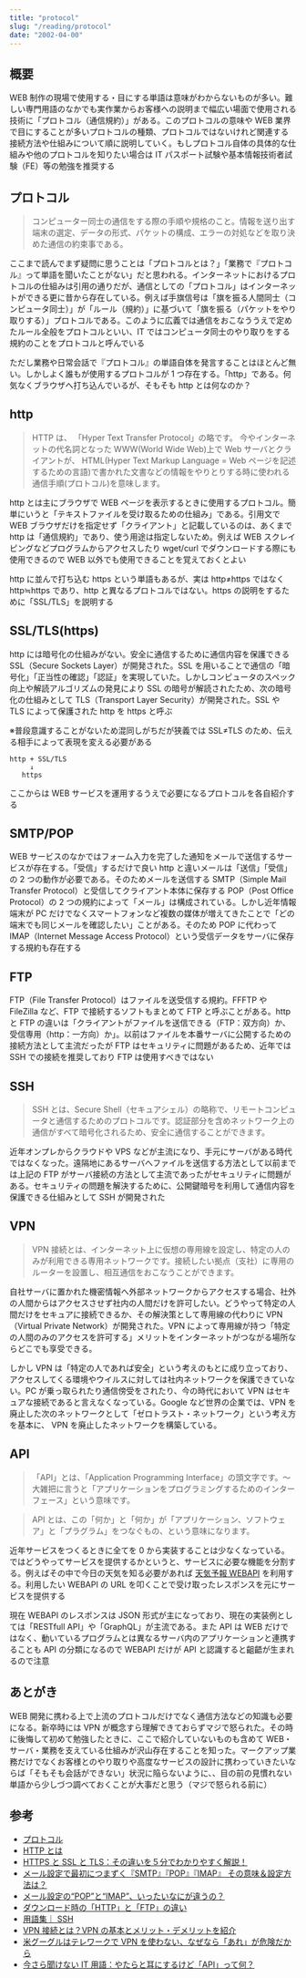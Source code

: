 ```yaml
---
title: "protocol"
slug: "/reading/protocol"
date: "2002-04-00"
---
```


## 概要

WEB 制作の現場で使用する・目にする単語は意味がわからないものが多い。難しい専門用語のなかでも実作業からお客様への説明まで幅広い場面で使用される技術に「プロトコル（通信規約）」がある。このプロトコルの意味や WEB 業界で目にすることが多いプロトコルの種類、プロトコルではないけれど関連する接続方法や仕組みについて順に説明していく。もしプロトコル自体の具体的な仕組みや他のプロトコルを知りたい場合は IT パスポート試験や基本情報技術者試験（FE）等の勉強を推奨する

## プロトコル

> コンピューター同士の通信をする際の手順や規格のこと。情報を送り出す端末の選定、データの形式、パケットの構成、エラーの対処などを取り決めた通信の約束事である。

ここまで読んでまず疑問に思うことは「プロトコルとは？」「業務で『プロトコル』って単語を聞いたことがない」だと思われる。インターネットにおけるプロトコルの仕組みは引用の通りだが、通信としての「プロトコル」はインターネットができる更に昔から存在している。例えば手旗信号は「旗を振る人間同士（コンピュータ同士）」が「ルール（規約）」に基づいて「旗を振る（パケットをやり取りする）」プロトコルである。このように広義では通信をおこなううえで定めたルール全般をプロトコルといい、IT ではコンピュータ同士のやり取りをする規約のことをプロトコルと呼んでいる

ただし業務や日常会話で『プロトコル』の単語自体を発言することはほとんど無い。しかしよく誰もが使用するプロトコルが 1 つ存在する。「http」である。何気なくブラウザへ打ち込んでいるが、そもそも http とは何なのか？

## http

> HTTP は、 「Hyper Text Transfer Protocol」の略です。 今やインターネットの代名詞となった WWW(World Wide Web)上で Web サーバとクライアントが、 HTML(Hyper Text Markup Language = Web ページを記述するための言語)で書かれた文書などの情報をやりとりする時に使われる通信手順(プロトコル)を意味します。

http とは主にブラウザで WEB ページを表示するときに使用するプロトコル。簡単にいうと「テキストファイルを受け取るための仕組み」である。引用文で WEB ブラウザだけを指定せず「クライアント」と記載しているのは、あくまで http は「通信規約」であり、使う用途は指定しないため。例えば WEB スクレイピングなどプログラムからアクセスしたり wget/curl でダウンロードする際にも使用できるので WEB 以外でも使用できることを覚えておくとよい

http に並んで打ち込む https という単語もあるが、実は http≠https ではなく http≒https であり、http と異なるプロトコルではない。https の説明をするために「SSL/TLS」を説明する

## SSL/TLS(https)

http には暗号化の仕組みがない。安全に通信するために通信内容を保護できる SSL（Secure Sockets Layer）が開発された。SSL を用いることで通信の「暗号化」「正当性の確認」「認証」を実現していた。しかしコンピュータのスペック向上や解読アルゴリズムの発見により SSL の暗号が解読されたため、次の暗号化の仕組みとして TLS（Transport Layer Security）が開発された。SSL や TLS によって保護された http を https と呼ぶ

※普段意識することがないため混同しがちだが狭義では SSL≠TLS のため、伝える相手によって表現を変える必要がある

```
http + SSL/TLS
     ↓
   https
```

ここからは WEB サービスを運用するうえで必要になるプロトコルを各自紹介する

## SMTP/POP

WEB サービスのなかではフォーム入力を完了した通知をメールで送信するサービスが存在する。「受信」するだけで良い http と違いメールは「送信」「受信」の 2 つの動作が必要である。そのためメールを送信する SMTP（Simple Mail Transfer Protocol）と受信してクライアント本体に保存する POP（Post Office Protocol）の 2 つの規約によって「メール」は構成されている。しかし近年情報端末が PC だけでなくスマートフォンなど複数の媒体が増えてきたことで「どの端末でも同じメールを確認したい」ことがある。そのため POP に代わって IMAP（Internet Message Access Protocol）という受信データをサーバに保存する規約も存在する

## FTP

FTP（File Transfer Protocol）はファイルを送受信する規約。FFFTP や FileZilla など、FTP で接続するソフトもまとめて FTP と呼ぶことがある。http と FTP の違いは「クライアントがファイルを送信できる（FTP：双方向）か、受信専用（http：一方向）か」。以前はファイルを本番サーバに公開するための接続方法として主流だったが FTP はセキュリティに問題があるため、近年では SSH での接続を推奨しており FTP は使用すべきではない

## SSH

> SSH とは、Secure Shell（セキュアシェル）の略称で、リモートコンピュータと通信するためのプロトコルです。認証部分を含めネットワーク上の通信がすべて暗号化されるため、安全に通信することができます。

近年オンプレからクラウドや VPS などが主流になり、手元にサーバがある時代ではなくなった。遠隔地にあるサーバへファイルを送信する方法として以前までは上記の FTP がサーバ接続の方法として主流であったがセキュリティに問題がある。セキュリティの問題を解決するために、公開鍵暗号を利用して通信内容を保護できる仕組みとして SSH が開発された

## VPN

> VPN 接続とは、インターネット上に仮想の専用線を設定し、特定の人のみが利用できる専用ネットワークです。接続したい拠点（支社）に専用のルーターを設置し、相互通信をおこなうことができます。

自社サーバに置かれた機密情報へ外部ネットワークからアクセスする場合、社外の人間からはアクセスさせず社内の人間だけを許可したい。どうやって特定の人間だけをセキュアに接続できるか、その解決策として専用線の代わりに VPN（Virtual Private Network）が開発された。VPN によって専用線が持つ「特定の人間のみのアクセスを許可する」メリットをインターネットがつながる場所ならどこでも享受できる。

しかし VPN は「特定の人であれば安全」という考えのもとに成り立っており、アクセスしてくる環境やウイルスに対しては社内ネットワークを保護できていない。PC が乗っ取られたり通信傍受をされたり、今の時代において VPN はセキュアな接続であると言えなくなっている。Google など世界の企業では、VPN を廃止した次のネットワークとして「ゼロトラスト・ネットワーク」という考え方を基本に、 VPN を廃止したネットワークを構築している。

## API

> 「API」とは、「Application Programming Interface」の頭文字です。～大雑把に言うと「アプリケーションをプログラミングするためのインターフェース」という意味です。

> API とは、この「何か」と「何か」が「アプリケーション、ソフトウェア」と「プラグラム」をつなぐもの、という意味になります。

近年サービスをつくるときに全てを 0 から実装することは少なくなっている。ではどうやってサービスを提供するかというと、サービスに必要な機能を分割する。例えばその中で今日の天気を知る必要があれば [天気予報 WEBAPI](https://qiita.com/cnakano/items/ff3fd90f685f4ca363cc) を利用する。利用したい WEBAPI の URL を叩くことで受け取ったレスポンスを元にサービスを提供する

現在 WEBAPI のレスポンスは JSON 形式が主になっており、現在の実装例としては「RESTfull API」や「GraphQL」が主流である。また API は WEB だけではなく、動いているプログラムとは異なるサーバ内のアプリケーションと連携することも API の分類になるので WEBAPI だけが API と認識すると齟齬が生まれるので注意

## あとがき

WEB 開発に携わる上で上流のプロトコルだけでなく通信方法などの知識も必要になる。新卒時には VPN が概念すら理解できておらずマジで怒られた。その時に後悔して初めて勉強したときに、ここで紹介していないものも含めて WEB・サーバ・業務を支えている仕組みが沢山存在することを知った。マークアップ業務だけでなくお客様とのやり取りや高度なサービスの設計に携わっていきたいならば「そもそも会話ができない」状況に陥らないように、、目の前の見慣れない単語から少しづつ調べておくことが大事だと思う（マジで怒られる前に）

## 参考

- [プロトコル](https://www.otsuka-shokai.co.jp/words/protocol.html)
- [HTTP とは](https://www.nic.ad.jp/ja/basics/terms/http.html)
- [HTTPS と SSL と TLS：その違いを５分でわかりやすく解説！](https://blog.qbist.co.jp/?p=1441)
- [メール設定で最初につまずく『SMTP』『POP』『IMAP』 その意味＆設定方法は？](https://time-space.kddi.com/ict-keywords/kaisetsu/20170824/2081)
- [メール設定の“POP”と“IMAP”、いったいなにが違うの？](https://cs.myjcom.jp/jplus/articleDetail?cn=20171026155110)
- [ダウンロード時の「HTTP」と「FTP」の違い](http://happyking.blog47.fc2.com/blog-entry-58.html)
- [用語集｜ SSH](https://www.idcf.jp/words/ssh.html)
- [VPN 接続とは？VPN の基本とメリット・デメリットを紹介](https://www.nttpc.co.jp/column/network/whats_vpn.html)
- [米グーグルはテレワークで VPN を使わない、なぜなら「あれ」が危険だから](https://xtech.nikkei.com/atcl/nxt/column/18/00692/031000023/)
- [今さら聞けない IT 用語：やたらと耳にするけど「API」って何？](https://data.wingarc.com/what-is-api-16084)
